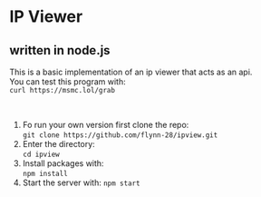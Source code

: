# IP Viewer 
## written in node.js

This is a basic implementation of an ip viewer that acts as an api.
<br> You can test this program with: <br>  ```curl https://msmc.lol/grab``` 

<br>

1. Fo run your own version first clone the repo: <br>
    ```git clone https://github.com/flynn-28/ipview.git``` <br>
2. Enter the directory: <br>
    ```cd ipview```
3. Install packages with: <br>
    ```npm install```
4. Start the server with:
    ```npm start```

